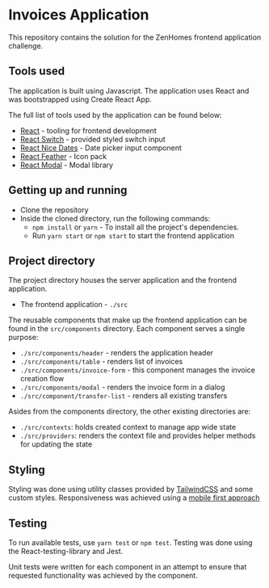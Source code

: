 # Invoices Application

This repository contains the solution for the ZenHomes frontend application challenge.

## Tools used

The application is built using Javascript. The application uses React and was bootstrapped using Create React App.

The full list of tools used by the application can be found below:

- [React](https://reactjs.org) - tooling for frontend development
- [React Switch](https://github.com/markusenglund/react-switch#readme) - provided styled switch input
- [React Nice Dates](https://github.com/hernansartorio/react-nice-dates#readme) - Date picker input component
- [React Feather](https://github.com/feathericons/react-feather#readme) - Icon pack
- [React Modal](https://github.com/reactjs/react-modal) - Modal library

## Getting up and running

- Clone the repository
- Inside the cloned directory, run the following commands:
  - `npm install` or `yarn` - To install all the project's dependencies.
  - Run `yarn start` or `npm start` to start the frontend application

## Project directory

The project directory houses the server application and the frontend application.

- The frontend application - `./src`

The reusable components that make up the frontend application can be found in the `src/components` directory. Each component serves a single purpose:

- `./src/components/header` - renders the application header
- `./src/components/table` - renders list of invoices
- `./src/components/invoice-form` - this component manages the invoice creation flow
- `./src/components/modal` - renders the invoice form in a dialog
- `./src/component/transfer-list` - renders all existing transfers

Asides from the components directory, the other existing directories are:

- `./src/contexts`: holds created context to manage app wide state
- `./src/providers`: renders the context file and provides helper methods for updating the state

## Styling

Styling was done using utility classes provided by [TailwindCSS](https://tailwindcss.com/) and some custom styles. Responsiveness was achieved using a [mobile first approach](https://tailwindcss.com/docs/responsive-design#mobile-first)


## Testing

To run available tests, use `yarn test` or `npm test`. Testing was done using the React-testing-library and Jest. 

Unit tests were written for each component in an attempt to ensure that requested functionality was achieved by the component.